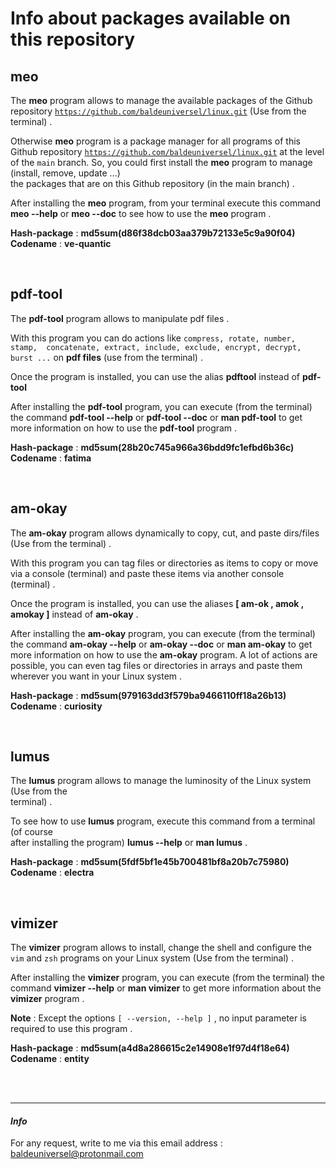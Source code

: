 # Info about packages available on this repository


## meo

The **meo** program allows to manage the available packages of the Github 
repository [`https://github.com/baldeuniversel/linux.git`](https://github.com/baldeuniversel/linux.git)
(Use from the terminal) .


Otherwise **meo** program is a package manager for all programs
of this Github repository [`https://github.com/baldeuniversel/linux.git`](https://github.com/baldeuniversel/linux.git)
at the level of the `main` branch. So, you could first install the **meo**
program to manage (install, remove, update ...)
<br />
the packages that are on this Github repository (in the main branch) . 


After installing the **meo** program, from your terminal execute this command 
**meo --help** or **meo --doc** to see how to use the **meo** program .


**Hash-package** : **md5sum(d86f38dcb03aa379b72133e5c9a90f04)**
<br />
**Codename** : **ve-quantic**

<br />


## pdf-tool
 
The **pdf-tool** program allows to manipulate pdf files .


With this program you can do actions like `compress, rotate, number, stamp, 
concatenate, extract, include, exclude, encrypt, decrypt, burst ...` on 
**pdf files** (use from the terminal) .


Once the program is installed, you can use the alias **pdftool** instead of **pdf-tool**

After installing the **pdf-tool** program, you can execute (from the terminal) the 
command **pdf-tool --help** or **pdf-tool --doc** or **man pdf-tool** to get more 
information on how to use the **pdf-tool** program .


**Hash-package** : **md5sum(28b20c745a966a36bdd9fc1efbd6b36c)**
<br />
**Codename** : **fatima**

<br />


## am-okay

The **am-okay** program allows dynamically to copy, cut, and paste 
dirs/files (Use from the terminal) .


With this program you can tag files or directories as items to copy or move via a 
console (terminal) and paste these items via another console (terminal) .


Once the program is installed, you can use the aliases **[ am-ok , amok , amokay ]** instead of **am-okay** .

After installing the **am-okay** program, you can execute (from the terminal) the command 
**am-okay --help** or **am-okay --doc** or **man am-okay** to get more information on how 
to use the **am-okay** program. A lot of actions are possible, you can even tag files or
directories in arrays and paste them wherever you want in your Linux system .


**Hash-package** : **md5sum(979163dd3f579ba9466110ff18a26b13)**
<br />
**Codename** : **curiosity** 

<br />


## lumus

The **lumus** program allows to manage the luminosity of the Linux system (Use from the  
terminal) .


To see how to use **lumus** program, execute this command from a terminal (of course  
after installing the program) **lumus --help** or **man lumus** .


**Hash-package** : **md5sum(5fdf5bf1e45b700481bf8a20b7c75980)**
<br />
**Codename** : **electra**

<br />


## vimizer

The **vimizer** program allows to install, change the shell and configure 
the `vim` and `zsh` programs on your Linux system (Use from the terminal) .


After installing the **vimizer** program, you can execute (from the terminal) 
the command **vimizer --help** or **man vimizer** to get more information 
about the **vimizer** program .

**Note** : Except the options `[ --version, --help ]` , no input parameter 
is required to use this program .


**Hash-package** : **md5sum(a4d8a286615c2e14908e1f97d4f18e64)**
<br />
**Codename** : **entity**

<br /> <br />


---
#### *Info*
For any request, write to me via this email address : 
[baldeuniversel@protonmail.com](mailto:baldeuniversel@protonmail.com)
